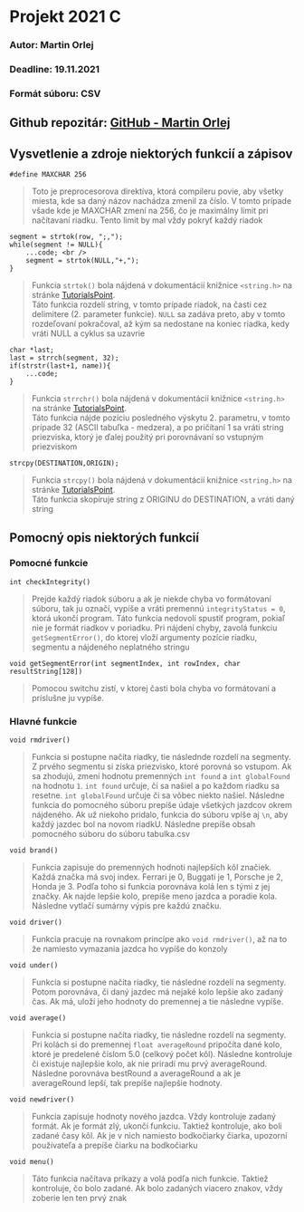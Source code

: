 # Projekt 2021 C

### Autor: Martin Orlej
### Deadline: 19.11.2021
### Formát súboru: CSV

## Github repozitár: [GitHub - Martin Orlej](https://github.com/MartinOrl/ZPrPr_Projekt1)

## Vysvetlenie a zdroje niektorých funkcií a zápisov

`#define MAXCHAR 256`
>Toto je preprocesorova direktíva, ktorá compileru povie, aby všetky miesta, kde sa daný názov nachádza zmenil za číslo. V tomto prípade všade kde je MAXCHAR zmení na 256, čo je maximálny limit pri načítavaní riadku. Tento limit by mal vždy pokryť každý riadok

```
segment = strtok(row, ";,");
while(segment != NULL){
    ...code; <br />
    segment = strtok(NULL,"+,");
}
```
>Funkcia `strtok()` bola nájdená v dokumentácií knižnice `<string.h>` na stránke [TutorialsPoint](https://www.tutorialspoint.com/c_standard_library/c_function_strtok.htm).\
Táto funkcia rozdelí string, v tomto prípade riadok, na časti cez delimitere (2. parameter funkcie). `NULL` sa zadáva preto, aby v tomto rozdeľovaní pokračoval, až kým sa nedostane na koniec riadka, kedy vráti NULL a cyklus sa uzavrie

```
char *last;
last = strrch(segment, 32);
if(strstr(last+1, name)){
    ...code;
}
```
>Funkcia `strrchr()` bola nájdená v dokumentácií knižnice `<string.h>` na stránke [TutorialsPoint](https://www.tutorialspoint.com/c_standard_library/c_function_strrchr.htm).\
Táto funkcia nájde pozíciu posledného výskytu 2. parametru, v tomto prípade 32 (ASCII tabuľka - medzera), a po pričítaní 1 sa vráti string priezviska, ktorý je ďalej použitý pri porovnávaní so vstupným priezviskom

`
strcpy(DESTINATION,ORIGIN);
`
>Funkcia `strcpy()` bola nájdená v dokumentácií knižnice `<string.h>` na stránke [TutorialsPoint](https://www.tutorialspoint.com/c_standard_library/c_function_strcpy.htm).\
Táto funkcia skopíruje string z ORIGINU do DESTINATION, a vráti daný string

## Pomocný opis niektorých funkcií

### Pomocné funkcie
`int checkIntegrity()`
>Prejde každý riadok súboru a ak je niekde chyba vo formátovaní súboru, tak ju označí, vypíše a vráti premennú `integrityStatus = 0`, ktorá ukončí program.
Táto funkcia nedovolí spustiť program, pokiaľ nie je formát riadkov v poriadku.
Pri nájdení chyby, zavolá funkciu `getSegmentError()`, do ktorej vloží argumenty pozície riadku, segmentu a nájdeného neplatného stringu

`void getSegmentError(int segmentIndex, int rowIndex, char resultString[128])`
>Pomocou switchu zistí, v ktorej časti bola chyba vo formátovaní a príslušne ju vypíše.

### Hlavné funkcie
`void rmdriver()`
>Funkcia si postupne načíta riadky, tie následnde rozdelí na segmenty. Z prvého segmentu si získa priezvisko, ktoré porovná so vstupom. Ak sa zhodujú, zmení hodnotu premenných `int found` a `int globalFound`  na hodnotu `1`. `int found` určuje, či sa našiel a po každom riadku sa resetne. `int globalFound` určuje či sa vôbec niekto našiel. Následne funkcia do pomocného súboru prepíše údaje všetkých jazdcov okrem nájdeného. Ak už niekoho pridalo, funkcia do súboru vpíše aj `\n`, aby každý jazdec bol na novom riadkU. Následne prepíše obsah pomocného súboru do súboru tabulka.csv

`void brand()`
>Funkcia zapisuje do premenných hodnoti najlepších kôl značiek. Každá značka má svoj index. Ferrari je 0, Buggati je 1, Porsche je 2, Honda je 3. Podľa toho si funkcia porovnáva kolá len s tými z jej značky. Ak najde lepšie kolo, prepíše meno jazdca a poradie kola. Následne vytlačí sumárny výpis pre každú značku.

`void driver()`
>Funkcia pracuje na rovnakom princípe ako `void rmdriver()`, až na to že namiesto vymazania jazdca ho vypíše do konzoly

`void under()`
>Funkcia si postupne načíta riadky, tie následne rozdelí na segmenty. Potom porovnáva, či daný jazdec má nejaké kolo lepšie ako zadaný čas. Ak má, uloží jeho hodnoty do premennej a tie následne vypíše.

`void average()`
>Funkcia si postupne načíta riadky, tie následne rozdelí na segmenty. Pri kolách si do premennej `float averageRound` pripočíta dané kolo, ktoré je predelené číslom 5.0 (celkový počet kôl). Následne kontroluje či existuje najlepšie kolo, ak nie priradí mu prvý averageRound. Následne porovnáva bestRound a averageRound a ak je averageRound lepší, tak prepíše najlepšie hodnoty.

`void newdriver()`
>Funkcia zapisuje hodnoty nového jazdca. Vždy kontroluje zadaný formát. Ak je formát zlý, ukončí funkciu. Taktiež kontroluje, ako boli zadané časy kôl. Ak je v nich namiesto bodkočiarky čiarka, upozorní používateľa a prepíše čiarku na bodkočiarku

`void menu()`
>Táto funkcia načítava príkazy a volá podľa nich funkcie. Taktiež kontroluje, čo bolo zadané. Ak bolo zadaných viacero znakov, vždy zoberie len ten prvý znak